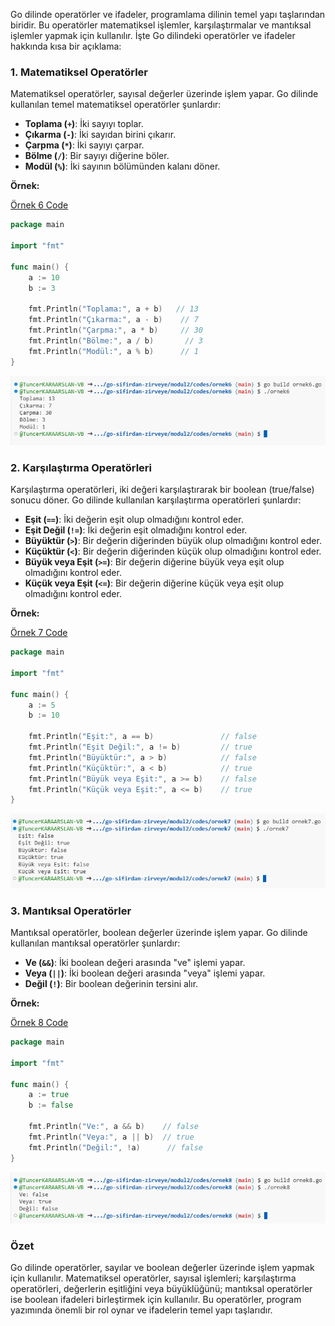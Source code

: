Go dilinde operatörler ve ifadeler, programlama dilinin temel yapı taşlarından biridir. Bu operatörler matematiksel işlemler, karşılaştırmalar ve mantıksal işlemler yapmak için kullanılır. İşte Go dilindeki operatörler ve ifadeler hakkında kısa bir açıklama:

### 1. Matematiksel Operatörler

Matematiksel operatörler, sayısal değerler üzerinde işlem yapar. Go dilinde kullanılan temel matematiksel operatörler şunlardır:

- **Toplama (`+`)**: İki sayıyı toplar.
- **Çıkarma (`-`)**: İki sayıdan birini çıkarır.
- **Çarpma (`*`)**: İki sayıyı çarpar.
- **Bölme (`/`)**: Bir sayıyı diğerine böler.
- **Modül (`%`)**: İki sayının bölümünden kalanı döner.

**Örnek:**

[Örnek 6 Code](codes/ornek6/ornek6.go)

```go
package main

import "fmt"

func main() {
    a := 10
    b := 3

    fmt.Println("Toplama:", a + b)   // 13
    fmt.Println("Çıkarma:", a - b)    // 7
    fmt.Println("Çarpma:", a * b)     // 30
    fmt.Println("Bölme:", a / b)       // 3
    fmt.Println("Modül:", a % b)      // 1
}
```
![Örnek 6 Çıktı](images/ornek6.png)

### 2. Karşılaştırma Operatörleri

Karşılaştırma operatörleri, iki değeri karşılaştırarak bir boolean (true/false) sonucu döner. Go dilinde kullanılan karşılaştırma operatörleri şunlardır:

- **Eşit (`==`)**: İki değerin eşit olup olmadığını kontrol eder.
- **Eşit Değil (`!=`)**: İki değerin eşit olmadığını kontrol eder.
- **Büyüktür (`>`)**: Bir değerin diğerinden büyük olup olmadığını kontrol eder.
- **Küçüktür (`<`)**: Bir değerin diğerinden küçük olup olmadığını kontrol eder.
- **Büyük veya Eşit (`>=`)**: Bir değerin diğerine büyük veya eşit olup olmadığını kontrol eder.
- **Küçük veya Eşit (`<=`)**: Bir değerin diğerine küçük veya eşit olup olmadığını kontrol eder.

**Örnek:**

[Örnek 7 Code](codes/ornek7/ornek7.go)

```go
package main

import "fmt"

func main() {
    a := 5
    b := 10

    fmt.Println("Eşit:", a == b)               // false
    fmt.Println("Eşit Değil:", a != b)         // true
    fmt.Println("Büyüktür:", a > b)            // false
    fmt.Println("Küçüktür:", a < b)            // true
    fmt.Println("Büyük veya Eşit:", a >= b)    // false
    fmt.Println("Küçük veya Eşit:", a <= b)    // true
}
```

![Örnek 7 Çıktı](images/ornek7.png)

### 3. Mantıksal Operatörler

Mantıksal operatörler, boolean değerler üzerinde işlem yapar. Go dilinde kullanılan mantıksal operatörler şunlardır:

- **Ve (`&&`)**: İki boolean değeri arasında "ve" işlemi yapar.
- **Veya (`||`)**: İki boolean değeri arasında "veya" işlemi yapar.
- **Değil (`!`)**: Bir boolean değerinin tersini alır.

**Örnek:**

[Örnek 8 Code](codes/ornek8/ornek8.go)

```go
package main

import "fmt"

func main() {
    a := true
    b := false

    fmt.Println("Ve:", a && b)    // false
    fmt.Println("Veya:", a || b)  // true
    fmt.Println("Değil:", !a)      // false
}
```

![Örnek 8 Çıktı](images/ornek8.png)

### Özet

Go dilinde operatörler, sayılar ve boolean değerler üzerinde işlem yapmak için kullanılır. Matematiksel operatörler, sayısal işlemleri; karşılaştırma operatörleri, değerlerin eşitliğini veya büyüklüğünü; mantıksal operatörler ise boolean ifadeleri birleştirmek için kullanılır. Bu operatörler, program yazımında önemli bir rol oynar ve ifadelerin temel yapı taşlarıdır.